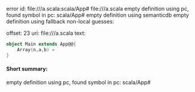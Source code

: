 error id: file://<WORKSPACE>/a.scala:scala/App#
file://<WORKSPACE>/a.scala
empty definition using pc, found symbol in pc: scala/App#
empty definition using semanticdb
empty definition using fallback
non-local guesses:

offset: 23
uri: file://<WORKSPACE>/a.scala
text:
```scala
object Main extends App@@{
    Array(n,a,b) = 
}
```


#### Short summary: 

empty definition using pc, found symbol in pc: scala/App#